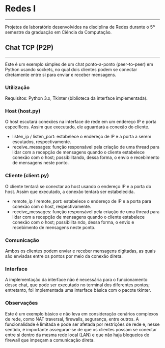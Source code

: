# Redes I

___

Projetos de laboratório desenvolvidos na disciplina de Redes durante o 5º semestre da graduação em Ciência da Computação.



## Chat TCP (P2P)

____

Este é um exemplo simples de um chat ponto-a-ponto (peer-to-peer) em Python usando sockets, no qual dois clientes podem se conectar diretamente entre si para enviar e receber mensagens.

### Utilização

Requisitos: Python 3.x, Tkinter (biblioteca da interface implementada).

### Host (host.py)

O host escutará conexões na interface de rede em um endereço IP e porta específicos. Assim que executado, ele aguardará a conexão do cliente.

- listen_ip / listen_port: estabelece o endereço de IP e a porta a serem escutados,
  respectivamente.
- receive_messages: função responsável pela criação de uma thread para lidar com a recepção de mensagens quando o cliente estabelece conexão com o host; possibilitando, dessa forma, o envio e recebimento de mensagens neste ponto.

### Cliente (client.py)

O cliente tentará se conectar ao host usando o endereço IP e a porta do host. Assim que executado, a conexão tentará ser estabelecida.

- remote_ip / remote_port: estabelece o endereço de IP e a porta para conexão com o host,
  respectivamente.
- receive_messages: função responsável pela criação de uma thread para lidar com a recepção
  de mensagens quando o cliente estabelece conexão com o host; possibilita ndo, dessa forma, o
  envio e recebimento de mensagens neste ponto.

### Comunicação

Ambos os clientes podem enviar e receber mensagens digitadas, as quais são enviadas entre os pontos por meio da conexão direta.
### Interface

A implementação da interface não é necessária para o funcionamento desse chat, que pode ser executado no terminal dos diferentes pontos; entretanto, foi implementada uma interface básica com o pacote tkinter.
### Observações

Este é um exemplo básico e não leva em consideração cenários complexos de rede, como NAT traversal, firewalls, segurança, entre outros. A funcionalidade é limitada e pode ser afetada por restrições de rede e, nesse sentido, é importante assegurar-se de que os clientes possam se conectar entre si dentro da mesma rede local (LAN) e que não haja bloqueios de firewall que impeçam a comunicação direta.